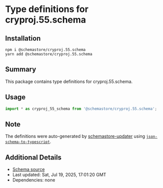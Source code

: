 # Type definitions for cryproj.55.schema

## Installation

```
npm i @schemastore/cryproj.55.schema
yarn add @schemastore/cryproj.55.schema
```

## Summary

This package contains type definitions for cryproj.55.schema.

## Usage

```ts
import * as cryproj_55_schema from '@schemastore/cryproj.55.schema';
```

## Note

The definitions were auto-generated by [schemastore-updater](https://github.com/ffflorian/schemastore-updater) using [`json-schema-to-typescript`](https://www.npmjs.com/package/json-schema-to-typescript).

## Additional Details

* [Schema source](https://github.com/SchemaStore/schemastore/tree/master/src/schemas/json/cryproj.55.schema)
* Last updated: Sat, Jul 19, 2025, 17:01:20 GMT
* Dependencies: none
